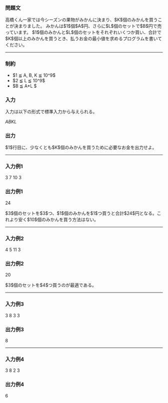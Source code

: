 
<div>

<div>

<div>

<section>

### **問題文**

<p>
高橋くん一家では今シーズンの果物がみかんに決まり、$K$個のみかんを買うことが決まりました。
みかんは$1$個$A$円、さらに$L$個のセットで$B$円で売っています。
$1$個のみかんと$L$個のセットをそれぞれいくつか買い、合計で$K$個以上のみかんを買うとき、払うお金の最小値を求めるプログラムを書いてください。
</p>

</section>

</div>

---

<div>

<div>

<section>

### **制約**

<ul>

<li>
$1 ≦ A, B, K ≦ 10^9$
</li>

<li>
$2 ≦ L ≦ 10^9$
</li>

<li>
$B ≦ A*L $
</li>

</ul>

</section>

</div>

<div>

<section>

### **入力**

<p>
入力は以下の形式で標準入力から与えられる。
</p>

<div>

$A$$B$$K$$L$
</div>

</section>

</div>

<div>

<section>

### **出力**

<p>
$1$行目に、少なくとも$K$個のみかんを買うために必要なお金を出力せよ。
</p>

</section>

</div>

</div>

---

<div>

<section>

### **入力例1**

<div>

3 7 10 3

</div>

</section>

</div>

<div>

<section>

### **出力例1**

<div>

24

</div>

<p>
$3$個のセットを$3$つ、$1$個のみかんを$1$つ買うと合計$24$円となる。これより安く$10$個のみかんを買う方法はない。
</p>

</section>

</div>

---

<div>

<section>

### **入力例2**

<div>

4 5 11 3

</div>

</section>

</div>

<div>

<section>

### **出力例2**

<div>

20

</div>

<p>
$3$個のセットを$4$つ買うのが最適である。
</p>

</section>

</div>

---

<div>

<section>

### **入力例3**

<div>

3 8 3 3

</div>

</section>

</div>

<div>

<section>

### **出力例3**

<div>

8

</div>

</section>

</div>

---

<div>

<section>

### **入力例4**

<div>

3 8 2 3

</div>

</section>

</div>

<div>

<section>

### **出力例4**

<div>

6

</div>

</section>

</div>

</div>

</div>

